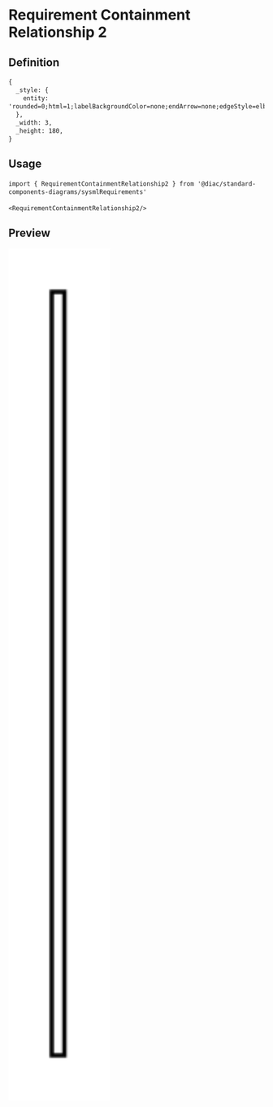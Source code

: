 # Requirement Containment Relationship 2

## Definition

```
{
  _style: { 
    entity: 'rounded=0;html=1;labelBackgroundColor=none;endArrow=none;edgeStyle=elbowEdgeStyle;elbow=vertical;startArrow=sysMLPackCont;startSize=12;',
  },
  _width: 3,
  _height: 180,
}
```

## Usage

```
import { RequirementContainmentRelationship2 } from '@diac/standard-components-diagrams/sysmlRequirements'

<RequirementContainmentRelationship2/>
```

## Preview

<img src="./requirement-containment-relationship-2.png" width="200"/>
